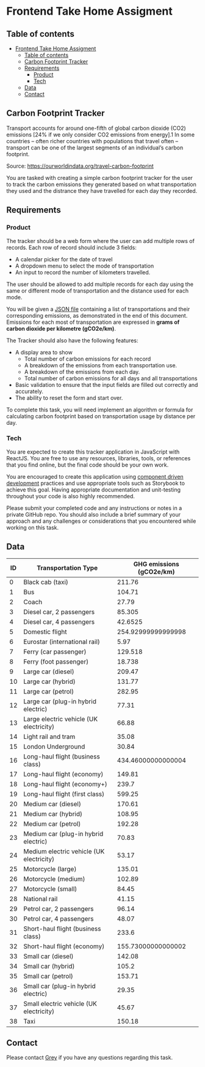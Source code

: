 # Frontend Take Home Assigment

## Table of contents

- [Frontend Take Home Assigment](#frontend-take-home-assigment)
  - [Table of contents](#table-of-contents)
  - [Carbon Footprint Tracker](#carbon-footprint-tracker)
  - [Requirements](#requirements)
    - [Product](#product)
    - [Tech](#tech)
  - [Data](#data)
  - [Contact](#contact)

## Carbon Footprint Tracker

Transport accounts for around one-fifth of global carbon dioxide (CO2) emissions [24% if we only consider CO2 emissions from energy].1 In some countries – often richer countries with populations that travel often – transport can be one of the largest segments of an individual’s carbon footprint.

Source: https://ourworldindata.org/travel-carbon-footprint

You are tasked with creating a simple carbon footprint tracker for the user to track the carbon emissions they generated based on what transportation they used and the distrance they have travelled for each day they recorded. 

## Requirements

### Product 

The tracker should be a web form where the user can add multiple rows of records. Each row of record should include 3 fields: 

* A calendar picker for the date of travel
* A dropdown menu to select the mode of transportation
* An input to record the number of kilometers travelled. 

The user should be allowed to add multiple records for each day using the same or different mode of transportation and the distance used for each mode.

You will be given a [JSON file](transportation-emissions.json) containing a list of transportations and their corresponding emissions, as demonstrated in the end of this document. Emissions for each most of transportation are expressed in **grams of carbon dioxide per kilometre (gCO2e/km)**.

The Tracker should also have the following features:

* A display area to show
  * Total number of carbon emissions for each record
  * A breakdown of the emissions from each transportation use.
  * A breakdown of the emissions from each day.
  * Total number of carbon emissions for all days and all transportations
* Basic validation to ensure that the input fields are filled out correctly and accurately.
* The ability to reset the form and start over.

To complete this task, you will need implement an algorithm or formula for calculating carbon footprint based on transportation usage by distance per day. 

### Tech

You are expected to create this tracker application in JavaScript with ReactJS. You are free to use any resources, libraries, tools, or references that you find online, but the final code should be your own work. 

You are encouraged to create this application using [component driven development](https://www.componentdriven.org/) practices and use appropriate tools such as Storybook to achieve this goal. Having appropriate documentation and unit-testing throughout your code is also highly recommended.

Please submit your completed code and any instructions or notes in a private GitHub repo. You should also include a brief summary of your approach and any challenges or considerations that you encountered while working on this task.

## Data 

| ID  | Transportation Type                      | GHG emissions (gCO2e/km) |
| --- | ---------------------------------------- | ------------------------ |
| 0   | Black cab (taxi)                         | 211.76                   |
| 1   | Bus                                      | 104.71                   |
| 2   | Coach                                    | 27.79                    |
| 3   | Diesel car, 2 passengers                 | 85.305                   |
| 4   | Diesel car, 4 passengers                 | 42.6525                  |
| 5   | Domestic flight                          | 254.92999999999998       |
| 6   | Eurostar (international rail)            | 5.97                     |
| 7   | Ferry (car passenger)                    | 129.518                  |
| 8   | Ferry (foot passenger)                   | 18.738                   |
| 9   | Large car (diesel)                       | 209.47                   |
| 10  | Large car (hybrid)                       | 131.77                   |
| 11  | Large car (petrol)                       | 282.95                   |
| 12  | Large car (plug-in hybrid electric)      | 77.31                    |
| 13  | Large electric vehicle (UK electricity)  | 66.88                    |
| 14  | Light rail and tram                      | 35.08                    |
| 15  | London Underground                       | 30.84                    |
| 16  | Long-haul flight (business class)        | 434.46000000000004       |
| 17  | Long-haul flight (economy)               | 149.81                   |
| 18  | Long-haul flight (economy+)              | 239.7                    |
| 19  | Long-haul flight (first class)           | 599.25                   |
| 20  | Medium car (diesel)                      | 170.61                   |
| 21  | Medium car (hybrid)                      | 108.95                   |
| 22  | Medium car (petrol)                      | 192.28                   |
| 23  | Medium car (plug-in hybrid electric)     | 70.83                    |
| 24  | Medium electric vehicle (UK electricity) | 53.17                    |
| 25  | Motorcycle (large)                       | 135.01                   |
| 26  | Motorcycle (medium)                      | 102.89                   |
| 27  | Motorcycle (small)                       | 84.45                    |
| 28  | National rail                            | 41.15                    |
| 29  | Petrol car, 2 passengers                 | 96.14                    |
| 30  | Petrol car, 4 passengers                 | 48.07                    |
| 31  | Short-haul flight (business class)       | 233.6                    |
| 32  | Short-haul flight (economy)              | 155.73000000000002       |
| 33  | Small car (diesel)                       | 142.08                   |
| 34  | Small car (hybrid)                       | 105.2                    |
| 35  | Small car (petrol)                       | 153.71                   |
| 36  | Small car (plug-in hybrid electric)      | 29.35                    |
| 37  | Small electric vehicle (UK electricity)  | 45.67                    |
| 38  | Taxi                                     | 150.18                   |

## Contact 

Please contact [Grey](mailto:grey@climateconnect.digital) if you have any questions regarding this task. 